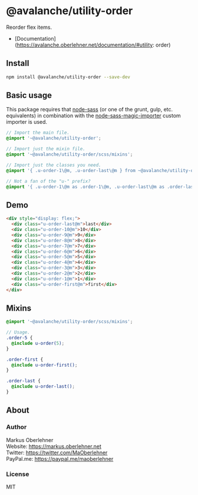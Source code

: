 # @avalanche/utility-order
Reorder flex items.

- [Documentation](https://avalanche.oberlehner.net/documentation/#utility: order)

## Install
```bash
npm install @avalanche/utility-order --save-dev
```

## Basic usage
This package requires that [node-sass](https://github.com/sass/node-sass) (or one of the grunt, gulp, etc. equivalents) in combination with the [node-sass-magic-importer](https://github.com/maoberlehner/node-sass-magic-importer) custom importer is used.

```scss
// Import the main file.
@import '~@avalanche/utility-order';

// Import just the mixin file.
@import '~@avalanche/utility-order/scss/mixins';

// Import just the classes you need.
@import '{ .u-order-1\@m, .u-order-last\@m } from ~@avalanche/utility-order';

// Not a fan of the "u-" prefix?
@import '{ .u-order-1\@m as .order-1\@m, .u-order-last\@m as .order-last\@m } from ~@avalanche/utility-order';
```

## Demo
```html
<div style="display: flex;">
  <div class="u-order-last@m">last</div>
  <div class="u-order-10@m">10</div>
  <div class="u-order-9@m">9</div>
  <div class="u-order-8@m">8</div>
  <div class="u-order-7@m">7</div>
  <div class="u-order-6@m">6</div>
  <div class="u-order-5@m">5</div>
  <div class="u-order-4@m">4</div>
  <div class="u-order-3@m">3</div>
  <div class="u-order-2@m">2</div>
  <div class="u-order-1@m">1</div>
  <div class="u-order-first@m">first</div>
</div>
```

## Mixins
```scss
@import '~@avalanche/utility-order/scss/mixins';

// Usage.
.order-5 {
  @include u-order(5);
}

.order-first {
  @include u-order-first();
}

.order-last {
  @include u-order-last();
}
```

## About
### Author
Markus Oberlehner  
Website: https://markus.oberlehner.net  
Twitter: https://twitter.com/MaOberlehner  
PayPal.me: https://paypal.me/maoberlehner

### License
MIT
